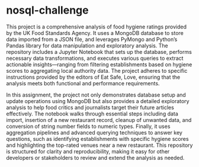 # nosql-challenge

This project is a comprehensive analysis of food hygiene ratings provided by the UK Food Standards Agency. It uses a MongoDB database to store data imported from a JSON file, and leverages PyMongo and Python’s Pandas library for data manipulation and exploratory analysis. The repository includes a Jupyter Notebook that sets up the database, performs necessary data transformations, and executes various queries to extract actionable insights—ranging from filtering establishments based on hygiene scores to aggregating local authority data. The project adheres to specific instructions provided by the editors of Eat Safe, Love, ensuring that the analysis meets both functional and performance requirements.

In this assignment, the project not only demonstrates database setup and update operations using MongoDB but also provides a detailed exploratory analysis to help food critics and journalists target their future articles effectively. The notebook walks through essential steps including data import, insertion of a new restaurant record, cleanup of unwanted data, and conversion of string number fields to numeric types. Finally, it uses aggregation pipelines and advanced querying techniques to answer key questions, such as identifying establishments with specific hygiene scores and highlighting the top-rated venues near a new restaurant. This repository is structured for clarity and reproducibility, making it easy for other developers or stakeholders to review and extend the analysis as needed.